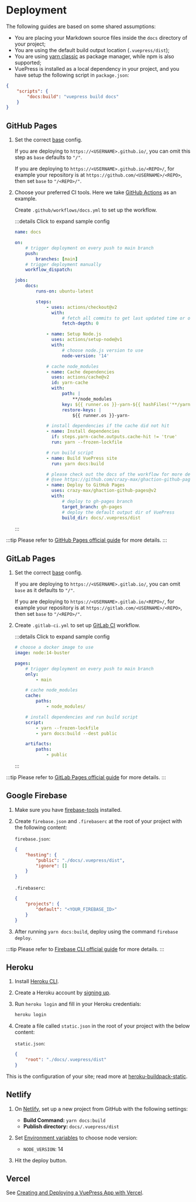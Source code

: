 # Deployment

The following guides are based on some shared assumptions:

- You are placing your Markdown source files inside the `docs` directory of your project;
- You are using the default build output location (`.vuepress/dist`);
- You are using [yarn classic](https://classic.yarnpkg.com/en/) as package manager, while npm is also supported;
- VuePress is installed as a local dependency in your project, and you have setup the following script in `package.json`:

```json
{
    "scripts": {
        "docs:build": "vuepress build docs"
    }
}
```

## GitHub Pages

1. Set the correct [base](../reference/config.md#base) config.

    If you are deploying to `https://<USERNAME>.github.io/`, you can omit this step as `base` defaults to `"/"`.

    If you are deploying to `https://<USERNAME>.github.io/<REPO>/`, for example your repository is at `https://github.com/<USERNAME>/<REPO>`, then set `base` to `"/<REPO>/"`.

2. Choose your preferred CI tools. Here we take [GitHub Actions](https://github.com/features/actions) as an example.

    Create `.github/workflows/docs.yml` to set up the workflow.

    :::details Click to expand sample config

    ```yaml
    name: docs

    on:
        # trigger deployment on every push to main branch
        push:
            branches: [main]
        # trigger deployment manually
        workflow_dispatch:

    jobs:
        docs:
            runs-on: ubuntu-latest

            steps:
                - uses: actions/checkout@v2
                  with:
                      # fetch all commits to get last updated time or other git log info
                      fetch-depth: 0

                - name: Setup Node.js
                  uses: actions/setup-node@v1
                  with:
                      # choose node.js version to use
                      node-version: '14'

                # cache node_modules
                - name: Cache dependencies
                  uses: actions/cache@v2
                  id: yarn-cache
                  with:
                      path: |
                          **/node_modules
                      key: ${{ runner.os }}-yarn-${{ hashFiles('**/yarn.lock') }}
                      restore-keys: |
                          ${{ runner.os }}-yarn-

                # install dependencies if the cache did not hit
                - name: Install dependencies
                  if: steps.yarn-cache.outputs.cache-hit != 'true'
                  run: yarn --frozen-lockfile

                # run build script
                - name: Build VuePress site
                  run: yarn docs:build

                # please check out the docs of the workflow for more details
                # @see https://github.com/crazy-max/ghaction-github-pages
                - name: Deploy to GitHub Pages
                  uses: crazy-max/ghaction-github-pages@v2
                  with:
                      # deploy to gh-pages branch
                      target_branch: gh-pages
                      # deploy the default output dir of VuePress
                      build_dir: docs/.vuepress/dist
    ```

    :::

:::tip
Please refer to [GitHub Pages official guide](https://pages.github.com/) for more details.
:::

## GitLab Pages

1. Set the correct [base](../reference/config.md#base) config.

    If you are deploying to `https://<USERNAME>.gitlab.io/`, you can omit `base` as it defaults to `"/"`.

    If you are deploying to `https://<USERNAME>.gitlab.io/<REPO>/`, for example your repository is at `https://gitlab.com/<USERNAME>/<REPO>`, then set `base` to `"/<REPO>/"`.

2. Create `.gitlab-ci.yml` to set up [GitLab CI](https://about.gitlab.com/stages-devops-lifecycle/continuous-integration/) workflow.

    :::details Click to expand sample config

    ```yaml
    # choose a docker image to use
    image: node:14-buster

    pages:
        # trigger deployment on every push to main branch
        only:
            - main

        # cache node_modules
        cache:
            paths:
                - node_modules/

        # install dependencies and run build script
        script:
            - yarn --frozen-lockfile
            - yarn docs:build --dest public

        artifacts:
            paths:
                - public
    ```

    :::

:::tip
Please refer to [GitLab Pages official guide](https://docs.gitlab.com/ce/user/project/pages/#getting-started) for more details.
:::

## Google Firebase

1. Make sure you have [firebase-tools](https://www.npmjs.com/package/firebase-tools) installed.

2. Create `firebase.json` and `.firebaserc` at the root of your project with the following content:

    `firebase.json`:

    ```json
    {
        "hosting": {
            "public": "./docs/.vuepress/dist",
            "ignore": []
        }
    }
    ```

    `.firebaserc`:

    ```json
    {
        "projects": {
            "default": "<YOUR_FIREBASE_ID>"
        }
    }
    ```

3. After running `yarn docs:build`, deploy using the command `firebase deploy`.

:::tip
Please refer to [Firebase CLI official guide](https://firebase.google.com/docs/cli) for more details.
:::

## Heroku

1. Install [Heroku CLI](https://devcenter.heroku.com/articles/heroku-cli).

2. Create a Heroku account by [signing up](https://signup.heroku.com).

3. Run `heroku login` and fill in your Heroku credentials:

    ```bash
    heroku login
    ```

4. Create a file called `static.json` in the root of your project with the below content:

    `static.json`:

    ```json
    {
        "root": "./docs/.vuepress/dist"
    }
    ```

This is the configuration of your site; read more at [heroku-buildpack-static](https://github.com/heroku/heroku-buildpack-static).

## Netlify

1. On [Netlify](https://netlify.com), set up a new project from GitHub with the following settings:

    - **Build Command:** `yarn docs:build`
    - **Publish directory:** `docs/.vuepress/dist`

2. Set [Environment variables](https://docs.netlify.com/configure-builds/environment-variables) to choose node version:

    - `NODE_VERSION`: 14

3. Hit the deploy button.

## Vercel

See [Creating and Deploying a VuePress App with Vercel](https://vercel.com/guides/deploying-vuepress-to-vercel).
